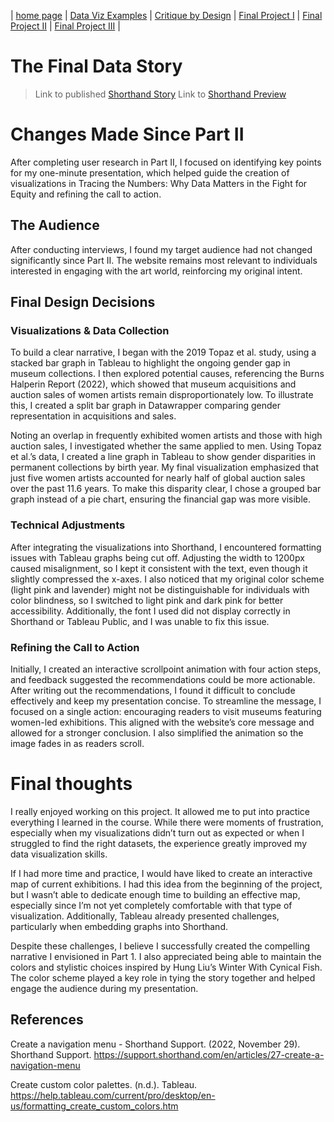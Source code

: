 | [home page](https://belen-tc.github.io/BelenT-dataviz-portfolio/) | [Data Viz Examples](dataviz-examples) | [Critique by Design](critique-by-design) | [Final Project I](final-project-part-one) | [Final Project II](final-project-part-two) | [Final Project III](final-project-part-three) |

# The Final Data Story
> Link to published [Shorthand Story](https://carnegiemellon.shorthandstories.com/representation-of-women-artists-in-major-u-s-art-museums/index.html)
> Link to [Shorthand Preview](https://preview.shorthand.com/hEDLlpyhC9OgajWS) 

# Changes Made Since Part II
After completing user research in Part II, I focused on identifying key points for my one-minute presentation, which helped guide the creation of visualizations in Tracing the Numbers: Why Data Matters in the Fight for Equity and refining the call to action.

## The Audience
After conducting interviews, I found my target audience had not changed significantly since Part II. The website remains most relevant to individuals interested in engaging with the art world, reinforcing my original intent.

## Final Design Decisions
### Visualizations & Data Collection
To build a clear narrative, I began with the 2019 Topaz et al. study, using a stacked bar graph in Tableau to highlight the ongoing gender gap in museum collections. I then explored potential causes, referencing the Burns Halperin Report (2022), which showed that museum acquisitions and auction sales of women artists remain disproportionately low. To illustrate this, I created a split bar graph in Datawrapper comparing gender representation in acquisitions and sales.

Noting an overlap in frequently exhibited women artists and those with high auction sales, I investigated whether the same applied to men. Using Topaz et al.’s data, I created a line graph in Tableau to show gender disparities in permanent collections by birth year. My final visualization emphasized that just five women artists accounted for nearly half of global auction sales over the past 11.6 years. To make this disparity clear, I chose a grouped bar graph instead of a pie chart, ensuring the financial gap was more visible.

### Technical Adjustments
After integrating the visualizations into Shorthand, I encountered formatting issues with Tableau graphs being cut off. Adjusting the width to 1200px caused misalignment, so I kept it consistent with the text, even though it slightly compressed the x-axes. I also noticed that my original color scheme (light pink and lavender) might not be distinguishable for individuals with color blindness, so I switched to light pink and dark pink for better accessibility. Additionally, the font I used did not display correctly in Shorthand or Tableau Public, and I was unable to fix this issue.

### Refining the Call to Action
Initially, I created an interactive scrollpoint animation with four action steps, and feedback suggested the recommendations could be more actionable. After writing out the recommendations, I found it difficult to conclude effectively and keep my presentation concise. To streamline the message, I focused on a single action: encouraging readers to visit museums featuring women-led exhibitions. This aligned with the website’s core message and allowed for a stronger conclusion. I also simplified the animation so the image fades in as readers scroll.


# Final thoughts
I really enjoyed working on this project. It allowed me to put into practice everything I learned in the course. While there were moments of frustration, especially when my visualizations didn’t turn out as expected or when I struggled to find the right datasets, the experience greatly improved my data visualization skills.

If I had more time and practice, I would have liked to create an interactive map of current exhibitions. I had this idea from the beginning of the project, but I wasn’t able to dedicate enough time to building an effective map, especially since I’m not yet completely comfortable with that type of visualization. Additionally, Tableau already presented challenges, particularly when embedding graphs into Shorthand.

Despite these challenges, I believe I successfully created the compelling narrative I envisioned in Part 1. I also appreciated being able to maintain the colors and stylistic choices inspired by Hung Liu’s Winter With Cynical Fish. The color scheme played a key role in tying the story together and helped engage the audience during my presentation.


## References
Create a navigation menu - Shorthand Support. (2022, November 29). Shorthand Support. https://support.shorthand.com/en/articles/27-create-a-navigation-menu

Create custom color palettes. (n.d.). Tableau. https://help.tableau.com/current/pro/desktop/en-us/formatting_create_custom_colors.htm

